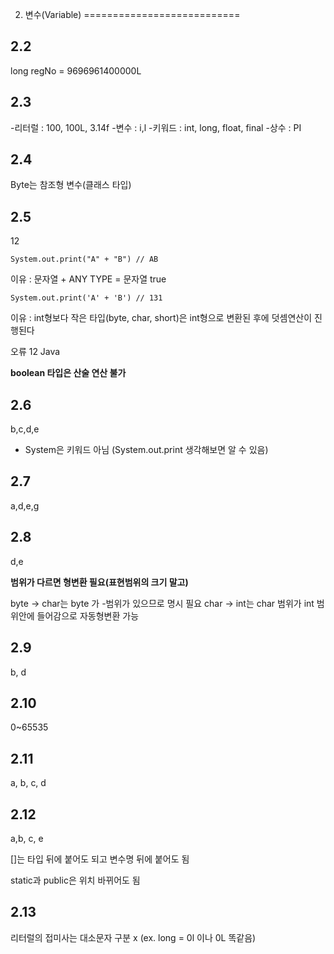 2. 변수(Variable)
===========================

## 2.2

long regNo = 9696961400000L

## 2.3

-리터럴 : 100, 100L, 3.14f
-변수 : i,l
-키워드 : int, long, float, final
-상수 : PI

## 2.4

Byte는 참조형 변수(클래스 타입)

## 2.5

12
```
System.out.print("A" + "B") // AB
```
이유 : 문자열 + ANY TYPE = 문자열
true

```
System.out.print('A' + 'B') // 131
```
이유 : int형보다 작은 타입(byte, char, short)은 int형으로 변환된 후에 덧셈연산이 진행된다



오류
12
Java

**boolean 타입은 산술 연산 불가**

## 2.6

b,c,d,e
* System은 키워드 아님 (System.out.print 생각해보면 알 수 있음)

## 2.7

a,d,e,g

## 2.8

d,e

**범위가 다르면 형변환 필요(표현범위의 크기 말고)**

byte -> char는 byte 가 -범위가 있으므로 명시 필요
char -> int는 char 범위가 int 범위안에 들어감으로 자동형변환 가능

## 2.9

b, d

## 2.10

0~65535

## 2.11

a, b, c, d

## 2.12

a,b, c, e

[]는 타입 뒤에 붙어도 되고 변수명 뒤에 붙어도 됨

static과 public은 위치 바뀌어도 됨

## 2.13

리터럴의 접미사는 대소문자 구분 x
(ex. long = 0l 이나 0L 똑같음)
